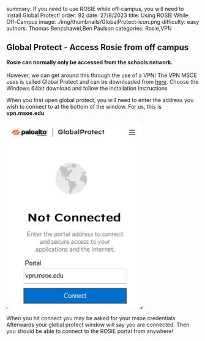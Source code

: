 summary: If you need to use ROSIE while off-campus, you will need to install Global Protect!
order: 92
date: 27/8/2023
title: Using ROSIE While Off-Campus
image: ./img/thumbnails/GlobalProtect-icon.png
difficulty: easy
authors: Thomas Benzshawel,Ben Paulson
categories: Rosie,VPN

## Global Protect - Access Rosie from off campus
**Rosie can normally only be accessed from the schools network.**<br><br>
However, we can get around this through the use of a VPN!
The VPN MSOE uses is called Global Protect and can be downloaded from [here](https://vpn.msoe.edu/global-protect/getsoftwarepage.esp).
Choose the Windows 64bit download and follow the installation instructions

When you first open global protect, you will need to enter the address you wish to connect to at the bottom of the window.
For us, this is **vpn.msoe.edu**

![Alt text](./img/article_content/global_protect.png)

When you hit connect you may be asked for your msoe credentials.
Afterwards your global protect window will say you are connected. Then you should be able to connect to the ROSIE portal from anywhere!
